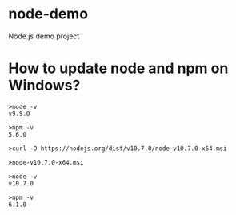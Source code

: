 # node-demo
Node.js demo project

# How to update node and npm on Windows?

```
>node -v
v9.9.0

>npm -v
5.6.0

>curl -O https://nodejs.org/dist/v10.7.0/node-v10.7.0-x64.msi

>node-v10.7.0-x64.msi

>node -v
v10.7.0

>npm -v
6.1.0
```

